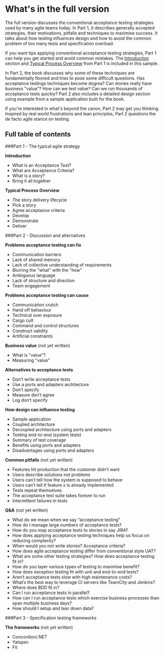 # What's in the full version

The full version discusses the conventional acceptance testing strategies used by many agile teams today. In Part 1, it describes generally accepted strategies, their motivations, pitfalls and techniques to maximise success. It talks about how testing influences design and how to avoid the common problem of too many tests and specification overload.

If you want tips applying conventional acceptance testing strategies, Part 1 can help you get started and avoid common mistakes. The [Introduction](#introduction) section and [Typical Process Overview](#process-overview) from Part 1 is included in this sample.

In Part 2, the book discusses why some of these techniques are fundamentally floored and tries to pose some difficult questions. Has acceptance testings techniques become dogma? Can stories really have business "value"? How can we test value? Can we run thousands of acceptance tests quickly? Part 2 also includes a detailed design section using example from a sample application built for the book.

If you're interested in what's beyond the canon, Part 2 may get you thinking. Inspired by real world frustrations and lean principles, Part 2 questions the de facto agile stance on testing.

## Full table of contents

###Part 1 - The typical agile strategy

**Introduction**

 - What is an Acceptance Test?
 - What are Acceptance Criteria?
 - What is a story?
 - Bring it all together

**Typical Process Overview**

 - The story delivery lifecycle
 - Pick a story
 - Agree acceptance criteria
 - Develop
 - Demonstrate
 - Deliver


###Part 2 - Discussion and alternatives

**Problems acceptance testing can fix**

 - Communication barriers
 - Lack of shared memory
 - Lack of collective understanding of requirements
 - Blurring the "what" with the "how"
 - Ambiguous language
 - Lack of structure and direction
 - Team engagement

**Problems acceptance testing can cause**

 - Communication crutch
 - Hand off behaviour
 - Technical over exposure
 - Cargo cult
 - Command and control structures
 - Construct validity
 - Artificial constraints

**Business value** (not yet written)

 - What is "value"?
 - Measuring "value"

**Alternatives to acceptance tests**

 - Don’t write acceptance tests
 - Use a ports and adapters architecture
 - Don’t specify
 - Measure don’t agree
 - Log don’t specify

**How design can influence testing**

 - Sample application
 - Coupled architecture
 - Decoupled architecture using ports and adapters
 - Testing end-to-end (system tests)
 - Summary of test coverage
 - Benefits using ports and adapters
 - Disadvantages using ports and adapters

**Common pitfalls** (not yet written)

 - Features hit production that the customer didn’t want
 - Users describe solutions not problems
 - Users can’t tell how the system is supposed to behave
 - Users can’t tell if feature x is already implemented
 - Tests repeat themselves
 - The acceptance test suite takes forever to run
 - Intermittent failures in tests

**Q&A** (not yet written)

 - What do we mean when we say “acceptance testing”
 - How do I manage large numbers of acceptance tests?
 - How do you map acceptance tests to stories in say JIRA?
 - How does applying acceptance testing techniques help us focus on reducing complexity?
 - When would you not write stories? Acceptance criteria?
 - How does agile acceptance testing differ from conventional style UAT?
 - What are some other testing strategies? How does acceptance testing fit in?
 - How do you layer various types of testing to maximise benefit?
 - How does exception testing fit with unit and end-to-end tests?
 - Aren’t acceptance tests slow with high maintenance costs?
 - What’s the best way to leverage CI servers like TeamCity and Jenkins?
 - Where does BDD fit in?
 - Can I run acceptance tests in parallel?
 - How can I run acceptance tests which exercise business processes than span multiple business days?
 - How should I setup and tear down data?



###Part 3 - Specification testing frameworks

**The frameworks** (not yet written)

 - Concordion/.NET
 - Yatspec
 - Fit